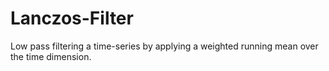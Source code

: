 # Lanczos-Filter
Low pass filtering a time-series by applying a weighted running mean over the time dimension.

